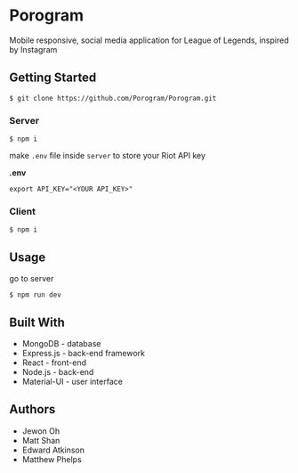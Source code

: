 # Porogram
Mobile responsive, social media application for League of Legends, inspired by Instagram
## Getting Started
```
$ git clone https://github.com/Porogram/Porogram.git
```
### Server
```
$ npm i
```
make `.env` file inside `server` to store your Riot API key

**.env**
```
export API_KEY="<YOUR API_KEY>"
```
### Client
```
$ npm i
```
## Usage
go to server
```
$ npm run dev
```

## Built With
* MongoDB - database
* Express.js - back-end framework
* React - front-end
* Node.js - back-end
* Material-UI - user interface

## Authors
* Jewon Oh
* Matt Shan
* Edward Atkinson
* Matthew Phelps
